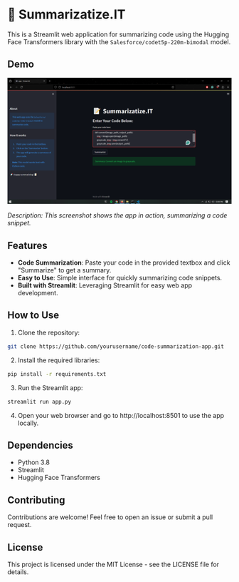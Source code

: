 # 📝 Summarizatize.IT

This is a Streamlit web application for summarizing code using the Hugging Face Transformers library with the `Salesforce/codet5p-220m-bimodal` model.

## Demo

![Screenshot](Screenshot.png)

_Description: This screenshot shows the app in action, summarizing a code snippet._

## Features

- **Code Summarization**: Paste your code in the provided textbox and click "Summarize" to get a summary.
- **Easy to Use**: Simple interface for quickly summarizing code snippets.
- **Built with Streamlit**: Leveraging Streamlit for easy web app development.

## How to Use

1. Clone the repository:

```bash
git clone https://github.com/yourusername/code-summarization-app.git
```

2. Install the required libraries:

```bash
pip install -r requirements.txt
```

3. Run the Streamlit app:

```bash
streamlit run app.py
```

4. Open your web browser and go to http://localhost:8501 to use the app locally.

## Dependencies

- Python 3.8
- Streamlit
- Hugging Face Transformers

## Contributing

Contributions are welcome! Feel free to open an issue or submit a pull request.

## License

This project is licensed under the MIT License - see the LICENSE file for details.
